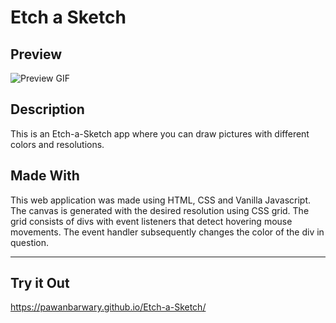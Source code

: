 # Etch a Sketch

## Preview 
![Preview GIF](https://media.giphy.com/media/Ry5uAHeuS4SUMwGiuN/giphy.gif)


## Description
This is an Etch-a-Sketch app where you can draw pictures with different colors and resolutions. 

## Made With

This web application was made using HTML, CSS and Vanilla Javascript. The canvas is generated with the desired resolution using CSS grid. The grid consists of divs with event listeners that detect hovering mouse movements. The event handler subsequently changes the color of the div in question. 

---

## Try it Out

https://pawanbarwary.github.io/Etch-a-Sketch/
